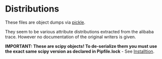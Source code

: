 # Distributions

These files are object dumps via [pickle](https://docs.python.org/3/library/pickle.html).

They seem to be various attribute distributions extracted from the alibaba trace. However no documentation of the original writers is given.

**IMPORTANT: These are scipy objects! To de-serialize them you must use the exact same scipy version as declared in Pipfile.lock** - See [Installtion](../../../README.md#installation).
